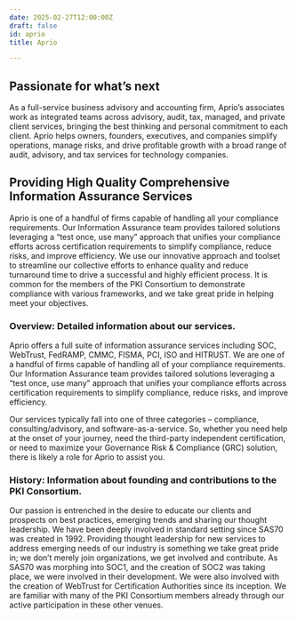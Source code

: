 ```yaml
---
date: 2025-02-27T12:00:00Z 
draft: false 
id: aprio 
title: Aprio 

---
```


## Passionate for what’s next 

As a full-service business advisory and accounting firm, Aprio’s associates work as integrated teams across advisory, audit, tax, managed, and private client services, bringing the best thinking and personal commitment to each client. Aprio helps owners, founders, executives, and companies simplify operations, manage risks, and drive profitable growth with a broad range of audit, advisory, and tax services for technology companies. 

## Providing High Quality Comprehensive Information Assurance Services 

Aprio is one of a handful of firms capable of handling all your compliance requirements. Our Information Assurance team provides tailored solutions leveraging a “test once, use many” approach that unifies your compliance efforts across certification requirements to simplify compliance, reduce risks, and improve efficiency.  We use our innovative approach and toolset to streamline our collective efforts to enhance quality and reduce turnaround time to drive a successful and highly efficient process.  It is common for the members of the PKI Consortium to demonstrate compliance with various frameworks, and we take great pride in helping meet your objectives.  



### Overview: Detailed information about our services. 

Aprio offers a full suite of information assurance services including SOC, WebTrust, FedRAMP, CMMC, FISMA, PCI, ISO and HITRUST.  We are one of a handful of firms capable of handling all of your compliance requirements. Our Information Assurance team provides tailored solutions leveraging a “test once, use many” approach that unifies your compliance efforts across certification requirements to simplify compliance, reduce risks, and improve efficiency.   

Our services typically fall into one of three categories – compliance, consulting/advisory, and software-as-a-service. So, whether you need help at the onset of your journey, need the third-party independent certification, or need to maximize your Governance Risk & Compliance (GRC) solution, there is likely a role for Aprio to assist you. 

### History: Information about founding and contributions to the PKI Consortium. 

Our passion is entrenched in the desire to educate our clients and prospects on best practices, emerging trends and sharing our thought leadership.  We have been deeply involved in standard setting since SAS70 was created in 1992.  Providing thought leadership for new services to address emerging needs of our industry is something we take great pride in; we don’t merely join organizations, we get involved and contribute.  As SAS70 was morphing into SOC1, and the creation of SOC2 was taking place, we were involved in their development.  We were also involved with the creation of WebTrust for Certification Authorities since its inception.  We are familiar with many of the PKI Consortium members already through our active participation in these other venues.